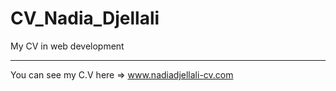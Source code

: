 # CV_Nadia_Djellali
My CV in web development

-------------------------

You can see my C.V here => www.nadiadjellali-cv.com
